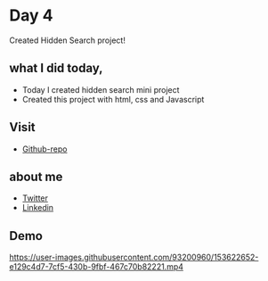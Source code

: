 # Day 4

Created Hidden Search project!


## what I did today,

 - Today I created hidden search mini project
 - Created this project with html, css and Javascript


## Visit

 - [Github-repo](https://github.com/KaranChandekar/50projects50days/tree/master/hidden-search)

 
## about me

 - [Twitter](https://twitter.com/karan_chandekar)
 - [Linkedin](https://www.linkedin.com/in/karan-chandekar-a87263219/)


## Demo

https://user-images.githubusercontent.com/93200960/153622652-e129c4d7-7cf5-430b-9fbf-467c70b82221.mp4
